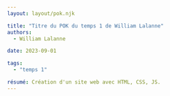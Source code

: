 ```yaml
---
layout: layout/pok.njk

title: "Titre du POK du temps 1 de William Lalanne"
authors:
  - William Lalanne

date: 2023-09-01

tags: 
  - "temps 1"

résumé: Création d'un site web avec HTML, CSS, JS.
---
```

